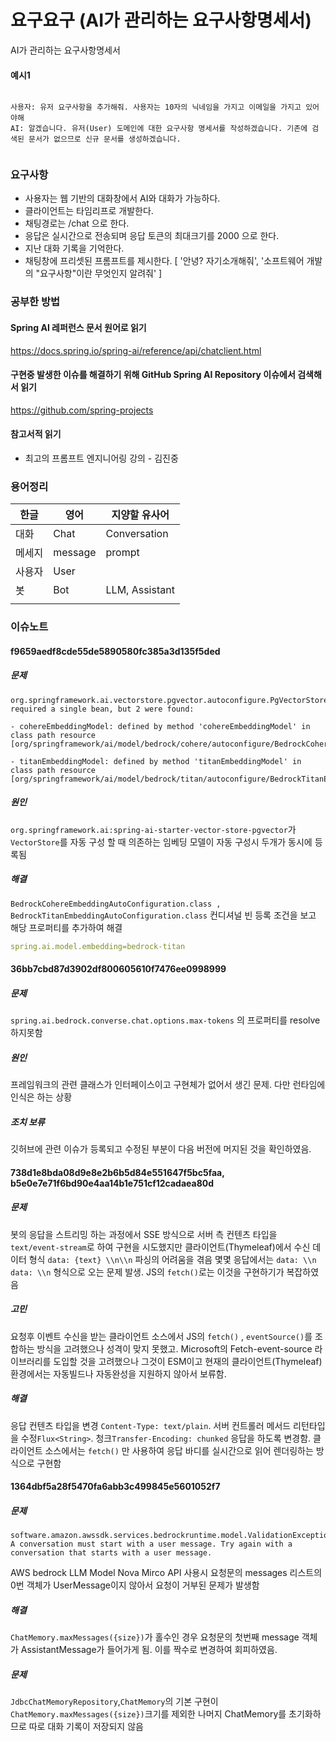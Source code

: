 
# 요구요구 (AI가 관리하는 요구사항명세서)
AI가 관리하는 요구사항명세서

#### 예시1
```text

사용자: 유저 요구사항을 추가해줘. 사용자는 10자의 닉네임을 가지고 이메일을 가지고 있어야해
AI: 알겠습니다. 유저(User) 도메인에 대한 요구사항 명세서를 작성하겠습니다. 기존에 검색된 문서가 없으므로 신규 문서를 생성하겠습니다. 


```
### 요구사항

- 사용자는 웹 기반의 대화창에서 AI와 대화가 가능하다.
- 클라이언트는 타임리프로 개발한다.
- 채팅경로는 /chat 으로 한다.
- 응답은 실시간으로 전송되며 응답 토큰의 최대크기를 2000 으로 한다.
- 지난 대화 기록을 기억한다.
- 채팅창에 프리셋된 프롬프트를 제시한다. \[
  '안녕? 자기소개해줘',
  '소프트웨어 개발의 "요구사항"이란 무엇인지 알려줘'
  ]

### 공부한 방법

#### Spring AI 레퍼런스 문서 원어로 읽기

https://docs.spring.io/spring-ai/reference/api/chatclient.html

#### 구현중 발생한 이슈를 해결하기 위해 GitHub Spring AI Repository 이슈에서 검색해서 읽기

https://github.com/spring-projects

#### 참고서적 읽기

- 최고의 프롬프트 엔지니어링 강의 - 김진중

### 용어정리

| 한글  | 영어      | 지양할 유사어        |
|-----|---------|----------------|
| 대화  | Chat    | Conversation   |
| 메세지 | message | prompt         |
| 사용자 | User    |                |
| 봇   | Bot     | LLM, Assistant |
|     |         |                |

### 이슈노트

#### f9659aedf8cde55de5890580fc385a3d135f5ded
##### 문제
```text
org.springframework.ai.vectorstore.pgvector.autoconfigure.PgVectorStoreAutoConfiguration required a single bean, but 2 were found:

- cohereEmbeddingModel: defined by method 'cohereEmbeddingModel' in class path resource [org/springframework/ai/model/bedrock/cohere/autoconfigure/BedrockCohereEmbeddingAutoConfiguration.class]

- titanEmbeddingModel: defined by method 'titanEmbeddingModel' in class path resource [org/springframework/ai/model/bedrock/titan/autoconfigure/BedrockTitanEmbeddingAutoConfiguration.class]
```
##### 원인 
`org.springframework.ai:spring-ai-starter-vector-store-pgvector`가 `VectorStore`를 자동 구성 할 때 의존하는 임베딩 모델이 자동 구성시 두개가 동시에 등록됨

##### 해결
`BedrockCohereEmbeddingAutoConfiguration.class , BedrockTitanEmbeddingAutoConfiguration.class` 컨디셔널 빈 등록 조건을 보고 해당 프로퍼티를 추가하여 해결 
```yaml
spring.ai.model.embedding=bedrock-titan
```

#### 36bb7cbd87d3902df800605610f7476ee0998999

##### 문제

`spring.ai.bedrock.converse.chat.options.max-tokens` 의 프로퍼티를 resolve 하지못함

##### 원인

프레임워크의 관련 클래스가 인터페이스이고 구현체가 없어서 생긴 문제. 다만 런타임에 인식은 하는 상황

##### 조치 보류

깃허브에 관련 이슈가 등록되고 수정된 부분이 다음 버전에 머지된 것을 확인하였음.

#### 738d1e8bda08d9e8e2b6b5d84e551647f5bc5faa, b5e0e7e71f6bd90e4aa14b1e751cf12cadaea80d

##### 문제

봇의 응답을 스트리밍 하는 과정에서 SSE 방식으로 서버 측 컨텐츠 타입을 `text/event-stream`로 하여 구현을 시도했지만 클라이언트(Thymeleaf)에서 수신 데이터 형식
`data: {text} \\n\\n` 파싱의 어려움을 겪음 몇몇 응답에서는 `data: \\n data: \\n` 형식으로 오는 문제 발생. JS의 `fetch()`로는 이것을 구현하기가 복잡하였음

##### 고민

요청후 이벤트 수신을 받는 클라이언트 소스에서 JS의 `fetch()` , `eventSource()`를 조합하는 방식을 고려했으나 성격이 맞지 못했고. Microsoft의 Fetch-event-source
라이브러리를 도입할 것을 고려했으나 그것이 ESM이고 현재의 클라이언트(Thymeleaf) 환경에서는 자동빌드나 자동완성을 지원하지 않아서 보류함.

##### 해결

응답 컨텐츠 타입을 변경 `Content-Type: text/plain`. 서버 컨트롤러 메서드 리턴타입을 수정`Flux<String>`. 청크`Transfer-Encoding: chunked` 응답을 하도록
변경함. 클라이언트 소스에서는 `fetch()` 만 사용하여 응답 바디를 실시간으로 읽어 렌더링하는 방식으로 구현함

#### 1364dbf5a28f5470fa6abb3c499845e5601052f7

##### 문제

```text
software.amazon.awssdk.services.bedrockruntime.model.ValidationException: A conversation must start with a user message. Try again with a conversation that starts with a user message. 
```

AWS bedrock LLM Model Nova Mirco API 사용시 요청문의 messages 리스트의 0번 객체가 UserMessage이지 않아서 요청이 거부된 문제가 발생함

##### 해결

`ChatMemory.maxMessages({size})`가 홀수인 경우 요청문의 첫번째 message 객체가 AssistantMessage가 들어가게 됨. 이를 짝수로 변경하여 회피하였음.

####  

##### 문제

`JdbcChatMemoryRepository`,`ChatMemory`의 기본 구현이 `ChatMemory.maxMessages({size})`크기를 제외한 나머지 ChatMemory를 초기화하므로 따로 대화 기록이
저장되지 않음